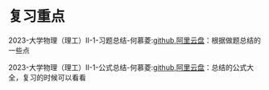 # 复习重点

2023-大学物理（理工）II-1-习题总结-何慕菱:[github](https://github.com/HeMuling/SCU-Biology-Guide/blob/main/大一下/大学物理（理工）II-1/复习重点/2023-大学物理（理工）II-1-习题总结-何慕菱.pdf),[阿里云盘](https://www.aliyundrive.com/s/jJo9FfdPtFH)：根据做题总结的一些点

2023-大学物理（理工）II-1-公式总结-何慕菱:[github](https://github.com/HeMuling/SCU-Biology-Guide/blob/main/大一下/大学物理（理工）II-1/复习重点/2023-大学物理（理工）II-1-公式总结-何慕菱.pdf),[阿里云盘](https://www.aliyundrive.com/s/npqSFwMUMcw)：总结的公式大全，复习的时候可以看看

